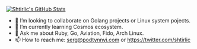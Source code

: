 <!--
**shtirlic/shtirlic** is a ✨ _special_ ✨ repository because its `README.md` (this file) appears on your GitHub profile.

Here are some ideas to get you started:

- 🔭 I’m currently working on ...
- 🌱 I’m currently learning ...
- 👯 I’m looking to collaborate on ...
- 🤔 I’m looking for help with ...
- 💬 Ask me about ...
- 📫 How to reach me: ...
- 😄 Pronouns: ...
- ⚡ Fun fact: ...
-->

[![Shtirlic's GitHub Stats](https://github-readme-stats.vercel.app/api?username=shtirlic&show_icons=true&count_private=true)](https://github.com/shtirlic)

- 👯 I’m looking to collaborate on Golang projects or Linux system pojects.
- 🌱 I’m currently learning Cosmos ecosystem.
- 💬 Ask me about Ruby, Go, Aviation, Fido, Arch Linux.
- 📫 How to reach me: serg@podtynnyi.com or https://twitter.com/shtirlic


